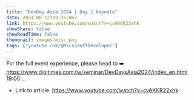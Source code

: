 ```yaml
---
title: "DevDay Asia 2024 | Day 1 Keynote"
date: 2024-08-12T19:35:06Z
link: https://www.youtube.com/watch?v=cvAKKR22xhk
showShare: false
showReadTime: false
thumbnail: images/misc.png
tags: ["youtube.com/@MicrosoftDeveloper"]
---
```

For the full event experience, please head to ➡️ https://www.digitimes.com.tw/seminar/DevDaysAsia2024/index_en.html 19:00 ...

- Link to article: https://www.youtube.com/watch?v=cvAKKR22xhk
